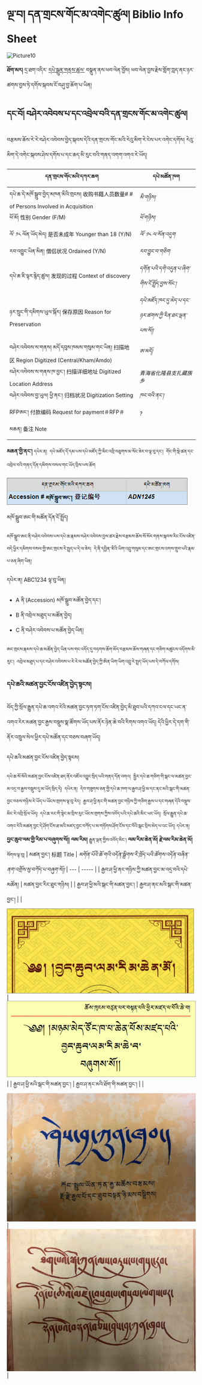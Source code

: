 # ལྔ་བ། དན་གྲངས་གོང་མ་འགེང་ཚུལ། Biblio Info Sheet 

![Picture10](https://github.com/buda-base/budax/assets/28945342/2d803e75-5cef-4abf-9d7d-16d5f2e09df3)


**ཐོག་མར།** དྲ་ཐག་འདིར་ [དཔེ་སྐྲུན་གནས་ཚུལ་](https://github.com/buda-base/digitization-guidelines/files/4654363/Biblipgraphic.Info.Sheet.xlsx) བསྣུན་ནས་ཕབ་ལེན་བྱོས། ཕབ་ལེན་བྱས་རྗེས་གློག་ཀླད་ནང་ཉར་ཚགས་བྱས་ཏེ་དགོས་སྐབས་ངོ་བཤུ་བྱ་ཆོག་པ་ཡིན།

## དང་བོ། བཤེར་འབེབས་པ་དང་འབྲེལ་བའི་དན་གྲངས་གོང་མ་འགེང་ཚུལ།

བརྩམས་ཆོས་རེ་རེ་བཤེར་འབེབས་བྱེད་སྐབས་དེའི་དན་གྲངས་གོང་མའི་རེའུ་མིག་རེ་ངེས་པར་འགེང་དགོས། རེའུ་མིག་དེ་འགེང་སྐབས་ཤེས་དགོས་པ་དང་ཆད་མི་རུང་བའི་གནད་འགག་འགའ་རེ་ཡོད། 

| དན་གྲངས་གོང་མའི་དཀར་ཆག | དཔེ་མཚོན་ཁག |
| ---------------- | -------------------|
| དཔེ་ཆ་དེ་མཁོ་སྒྲུབ་བྱེད་མཁན་མིའི་གྲངས། 收购书籍人员数量# # of Persons Involved in Acquisition | *མི་གཉིས།*
| ཕོ་མོ། 性别 Gender (F/M) | *ཕོ་གཉིས།*
| ལོ་ ༡༨ ལོན་ཡོད་མེད། 是否未成年 Younger than 18 (Y/N) | *ལོ་ ༡༨ ལ་སོན་འདུག*
| རབ་འབྱུང་ཡིན་མིན། 僧侣状况 Ordained (Y/N) | *རབ་བྱུང་བ་གཅིག*
| དཔེ་ཆ་ཇི་ལྟར་རྙེད་ཚུལ། 发现的过程 Context of discovery | *དགོན་པའི་དགེ་འདུན་པ་ཞིག་གིས་ངོ་སྤྲོད་བྱས་སོང་།*
| ཉར་སྲུང་གི་དམིགས་ཡུལ་སྐོར། 保存原因 Reason for Preservation | *དཔེ་མཛོད་ཁང་དུ་མེད་པ་དང་ཉར་ཚགས་ཀྱི་རིན་ཐང་ལྡན་པས་སོ།།*
| བཤེར་འབེབས་ས་གནས། མདོ་དབུས་ཁམས་གསུམ་གང་ཡིན། 扫描地区 Region Digitized (Central/Kham/Amdo) | *ཨ་མདོ།*
| བཤེར་འབེབས་ས་གནས་ཁ་བྱང་། 扫描详细地址 Digitized Location Address | *青海省化隆县支扎藏族乡*
| བཤེར་འབེབས་བྱ་ཡུལ། ཕྱི་ནང་། 归档状况 Digitization Setting | *ཁང་བའི་ནང་།*
| RFPཨང་། 付款编码 Request for payment＃RFP＃ | *?*
| མཆན། 备注 Note | 

**མཆན་གྱི་ནང་།** `དཔེར་ན། དཔེ་མཛོད་དོ་དམ་པས་དཔེ་མཛོད་ཀྱི་མིང་འབྲི་བཅུགས་མ་སོང་ཟེར་བ་ལྟ་བུ་དང་། གོང་གི་སྡེ་ཚན་དང་འབྲེལ་བའི་གནད་དོན་དམིགས་བསལ་གང་ཡོད་བྲིས་པས་ཆོག`

![](images/002.png)

མཁོ་སྒྲུབ་ཨང་གི་མཚོན་དོན་ངོ་སྤྲོད།

`མཁོ་སྒྲུབ་ཨང་ནི་བཤེར་འབེབས་པས་དཔེ་ཆ་རྣམས་བཤེར་འབེབས་བྱས་ཚར་རྗེས་བརྩམས་ཆོས་སོ་སོར་གནས་སྐབས་རིང་ངོས་འཛིན་བདེ་ཕྱིར་དམིགས་བསལ་གྱི་ཨང་གྲངས་རེ་སྤྲད་པ་དེ་ལ་ཟེར། དེ་ནི་དབྱིན་་ཇིའི་ཡིག་འབྲུ་གསུམ་དང་ཨང་གྲངས་འགས་གྲུབ་པའི་རྣམ་པ་ཅན་ཞིག་ཡིན།` 

དཔེར་ན། ABC1234 ལྟ་བུ་ཡིན། 
- A ནི་(Accession) མཁོ་སྒྲུབ་མཚོན་བྱེད་དང་། 
- B ནི་འབྲེལ་མཐུད་པ་མཚོན་བྱེད།
- C ནི་བཤེར་འབེབས་པ་མཚོན་བྱེད་ཡིན། 

`ཨང་གྲངས་རྣམས་དཔེ་ཆ་མཚོན་བྱེད་ཡིན་པས་གང་འདོད་དུ་བཏགས་ཆོག་མོད་བརྩམས་ཆོས་གཞན་དང་གཅིག་མཚུངས་འདོགས་མི་རུང་། འབྲེལ་མཐུད་པ་དང་བཤེར་འབེབས་པ་རེ་རེ་ལ་མཚོན་བྱེད་ཀྱི་ཨིན་ཡིག་ཡིག་འབྲུ་རེ་སྤྲད་ཡོད་པས་དེ་བཀོལ་དགོས།`



### དཔེ་ཆའི་མཚན་བྱང་ངོས་འཛིན་བྱེད་སྟངས།

བོད་ཀྱི་སྲོལ་རྒྱུན་དཔེ་ཆ་འགའ་རེའི་མཚན་བྱང་ཏག་ཏག་ངོས་འཛིན་བྱེད་མི་ཐུབ་པའི་དཀའ་ངལ་དང་ཡང་ན་འགའ་རེར་མཚན་བྱང་རྒྱས་བསྡུས་སྣ་ཚོགས་ཡོད་པས་ནོར་ཉེན་ཆེ་བའི་རིགས་འགའ་ཡོད། དེའི་ཕྱིར་དེ་དག་གི་ནོར་འཁྲུལ་སེལ་ཕྱིར་དཔེ་མཚོན་དང་བཅས་བཞག་ཡོད། 

དཔེ་ཆའི་མཚན་བྱང་ངོས་འཛིན་བྱེད་སྟངས།

`དཔེ་ཆ་སོ་སོའི་མཚན་བྱང་ངོས་འཛིན་ཐད་ནོར་འཛོལ་འབྱུང་སྲིད་པའི་གནད་དོན་འགའ། སྤྱིར་དཔེ་ཆ་གཅིག་གི་སྒང་ལ་མཚན་བྱང་མ་འདྲ་བ་རྒྱས་བསྡུས་དུ་མ་ཡོད་སྲིད་དེ། དཔེར་ན། དེབ་གཟུགས་ཅན་གྱི་དཔེ་ཆ་ཁག་ལ་རྒྱབ་ཤ་ཕྱི་མ་དང་ནང་མའི་སྒང་གི་མཚན་བྱང་བཅས་གཉིས་རེ་ཡོད་པ་ཡོངས་གྲགས་ལྟ་བུ་རེད། རྒྱབ་ཤ་ཕྱི་ནང་གི་མཚན་བྱང་གཉིས་ཀྱི་གཅིག་རྒྱས་པ་དང་གཞན་དེའི་བསྡུས་མིང་རེ་འབྲི་སྲོལ་ཡོད། དཔེ་ཆ་རང་གི་སྟེང་མ་བྲིས་རུང་ཡོངས་གྲགས་ཀྱིས་འབོད་པའི་དཔེ་ཆའི་མིང་ཡང་ཡོད། སྲོལ་རྒྱུན་དཔེ་ཆ་འགའ་རེའི་མཚན་བྱང་དེ་ཤོག་ངོས་ཐ་མའི་མཛད་བྱང་བཀོད་པ་མ་གཏོགས་ཤོག་ངོས་དང་བོའི་སྒང་བྲིས་མེད་པ་འང་ཡོད།` `དཔེར་ན།` **བྱང་ཆུབ་ལམ་གྱི་རིམ་པ་བཞུགས་སོ།།** **ལམ་རིམ།** `རྒྱུན་ལྡན་གྱིས་འབོད་མིང་།` **ལམ་རིམ་ཆེན་མོ།** **རྗེ་ལམ་རིམ་ཆེན་མོ།** `སོགས་ལྟ་བུ།`
| མཚན་བྱང་། 标题 Title | *མགོན་པོའི་ཆོ་གའི་འདོན་སྒྲིགས་རི་ཁྲོད་པའི་ཚོགས་འདོན་བཞིན་ནག་འགྲོས་སུ་བཀོད་པ་བཞུག་སོ།།*
| --- | ----- |
| རྒྱབ་ཤ་ཕྱི་ནང་གཉིས་ཀྱི་མཚན་བྱང་མ་འདྲ་བའི་དཔེ་མཚོན། | མཚན་བྱང་རིང་ཐུང་གཉིས། |
| རྒྱབ་ཤ་ཕྱི་མའི་སྒང་གི་མཚན་བྱང་། | རྒྱབ་ཤ་ནང་མའི་སྒང་གི་མཚན་བྱང་། |
|![](images/004.png) | ![](images/005.png) |
| རྒྱབ་ཤ་ཕྱི་མའི་སྒང་གི་མཚན་བྱང་། | རྒྱབ་ཤ་ནང་མའི་ཐོག་གི་མཚན་བྱང་། |
|![](images/006.jpg) | ![](images/007.jpg) |
